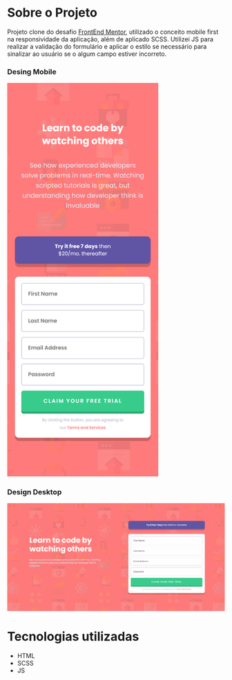 # Sobre o Projeto
Projeto clone do desafio [FrontEnd Mentor](https://www.frontendmentor.io/challenges/intro-component-with-signup-form-5cf91bd49edda32581d28fd1), utilizado o conceito mobile first na responsividade da aplicação, além de aplicado SCSS. Utilizei JS para realizar a validação do formulário e aplicar o estilo se necessário para sinalizar ao usuário se o algum campo estiver incorreto.

### Desing Mobile
<img src="https://github.com/cloviswrodrigues/intro_component_with_signup_form_master/blob/03870b2e6be0d92539cf96247560b64b40945486/frontend/assets/design_mobile.png" width="350">

### Design Desktop
![](https://github.com/cloviswrodrigues/intro_component_with_signup_form_master/blob/03870b2e6be0d92539cf96247560b64b40945486/frontend/assets/design_desktop.gif)

# Tecnologias utilizadas
* HTML
* SCSS
* JS
